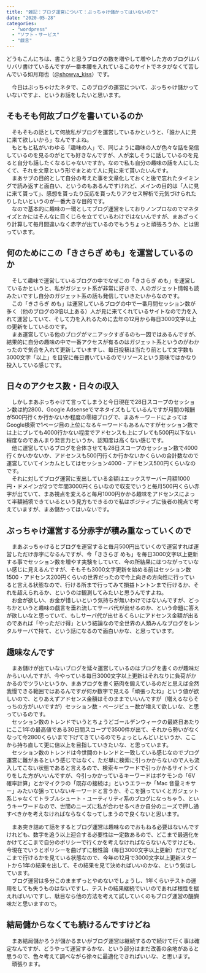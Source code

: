 ```yaml
---
title: "雑記：ブログ運営について：ぶっちゃけ儲かってはいないので"
date: "2020-05-28"
categories: 
  - "wordpress"
  - "ソフト・サービス"
  - "戯言"
---
```


どうもこんにちは、書こうと思うブログの数を増やして増やした方のブログはバリバリ書けているんですが一番本腰を入れているこのサイトでネタがなくて苦しんでいる如月翔也（[@showya\_kiss](http://twitter.com/showya_kiss)）です。  
  
　今日はぶっちゃけたネタで、このブログの運営について、ぶっちゃけ儲かっていないですよ、というお話をしたいと思います。  

## そもそも何故ブログを書いているのか

　そもそもの話として何故私がブログを運営しているかというと、「誰か人に見に来て欲しいから」なんですよね。  
　もともと私がいわゆる「趣味の人」で、同じように趣味の人が色々な話を発信しているのを見るのがとても好きなんですが、人が楽しそうに話しているのを見ると自分も話したくなるじゃないですか。なので私も自分の趣味の話を人にしたくて、それを文章という形でまとめて人に見に来て貰いたいんです。  
　まあサブの目的として自分の考えた事を文章化しておくと後で忘れたタイミングで読み返すと面白い、というのもあるんですけれど、メインの目的は「人に見に来て貰って」、感想を貰ったり反応を貰ったりアクセス解析で元気づけられたりしたいというのが一番大きな目的です。  
　なので基本的に趣味の一環としてブログ運営をしておりノンプロなのでマネタイズとかにはそんなに目くじらを立てているわけではないんですが、まあざっくり計算して毎月間違いなく赤字が出ているのでもうちょっと頑張ろうか、とは思っています。  

## 何のためにこの「きさらぎ めも」を運営しているのか

　そして趣味で運営しているブログの中でなぜこの「きさらぎ めも」を運営しているかというと、私がガジェット系が非常に好きで、人のガジェット情報も読みたいですし自分のガジェット系の話も発信していきたいからなのです。  
　この「きさらぎ めも」は運営しているブログの中で一番月間セッション数が多く（他のブログの3倍以上ある）人が見に来てくれているサイトなので力を入れて運営していて、そして力を入れるために去年の12月から毎日3000文字以上の更新をしているのです。  
　まあ運営している他のブログがマニアックすぎるのも一因ではあるんですが、結果的に自分の趣味の中で一番アクセスが有るのはガジェット系というのがわかったので気合を入れて更新していますし、毎日投稿は当たり前として文字数も3000文字「以上」を目安に毎日書いているのでリソースという意味ではかなり投入している感じです。  

## 日々のアクセス数・日々の収入

　しかしまあぶっちゃけて言ってしまうと今日現在で28日スコープのセッション数は約2800、Google Adsenseでマネタイズもしているんですが月間の報酬が500円行くか行かないか程度の零細ブログで、まあキーワードによってはGoogle検索で1ページ目の上位になるキーワードもあるんですがセッション数では上にブレても4000行かない程度でアドセンスも上にブレても500円以下ない程度なのであんまり発言力というか、認知度は高くない感じです。  
　他に運営しているブログを合体させても28日スコープのセッション数で4000行くかいかないか、アドセンスも500円行くか行かないかくらいの合計数なので運営していてインカムとしてはセッション4000・アドセンス500円くらいなのです。  
　それに対してブログ運営に支出している金額はエックスサーバー月額1000円・ドメインが2つで年間3000円くらいなので収支でいうと毎月500円くらい赤字が出ていて、まあ視点を変えると毎月1000円かかる趣味をアドセンスによって半額補填できているという見方もできるので私はポジティブに後者の視点で考えていますが、まあ儲かってはいないです。  

## ぶっちゃけ運営する分赤字が積み重なっていくので

　まあぶっちゃけるとブログを運営すると毎月500円出ていくので運営すれば運営しただけ赤字になるんですが、今「きさらぎ めも」を毎日3000文字以上更新する事でセッション数を増やす実験をしていて、今の所結果にはつながっていない感じに見えるんですが、そもそも3000文字更新を始める前はセッション数1500・アドセンス200円くらいの世界だったので今上向きの方向性に行っていると言える状態なので、行ける所まで行ってみて損益トントンまで行けるか、それを超えられるか、というのは観測してみたいと思うんですよね。  
　お金が欲しい、お金が惜しいという気持ちが無いわけではないんですが、どっちかというと趣味の戯言を垂れ流してサーバ代が出せるのか、という命題に答えが欲しいなと思っていて、もしサーバ代が出せるくらいにアドセンス金額が出るのであれば「やっただけ得」という結論なので全世界の人類みんなブログをレンタルサーバで持て、という話になるので面白いかな、と思っています。  

## 趣味なんです

　まあ儲けが出ていないブログを延々運営しているのはブログを書くのが趣味だからいいんですが、今やっている毎日3000文字以上更新はそれなりに負荷がかかるのでツラいというか、まあブログを書く筋肉を鍛えているのだと思えば全然我慢できる範囲ではあるんですが何か数字で見える「頑張ったね」という値が欲しいので、とりあえずアドセンス金額はそのままでいいんですが（増えるならそっちの方がいいですが）セッション数・ページビュー数が増えて欲しいな、と思っているのです。  
　セッション数のトレンドでいうとちょうどゴールデンウィークの最終日あたりにここ1年の最高値である30日間スコープで3500件が出て、それから勢いがなくなって今2800くらいまで下げてきているのでちょっとしんどいというか、ここから持ち直して更に倍以上を目指していきたいな、と思っています。  
　セッション数のトレンドは今世間のトレンドと一致している感じなのでブログ運営に難があるという感じではなく、ただ単に検索に引っかからないので人も流入してこない状態であると言えるので、検索キーワードで引っかかるサイトづくりをした方がいいんですが、今引っかかっているキーワードはポケモンの「6V 確率計算」とかマイクラの「既存の接続は」というエラーか「Mac 音量ミキサー」みたいな狙っていないキーワードと言うか、そこを狙っていくとガジェット系じゃなくてトラブルシュート・ユーティリティ系のブログになっちゃう、というキーワードなので、世間のニーズに私が合わせるべきか自分のニーズで押し通すべきかを考えなければならなくなってしまうので良くないと思います。  
  
　まあ突き詰めて話をするとブログ運営は趣味なのでおもねる必要はないんですけれども、数字を追う以上迎合する必要性は一定数あるので、どこまで最適化をかけてどこまで自分のポリシーで行くかを考えなければならないんですけども、今現在でいうとポリシーを曲げずに根性論（毎日3000文字以上更新）だけでどこまで行けるかを見ている状態なので、今年の12月で3000文字以上更新スタートから1年の結果を出して、その結果を見て決めればいいのかな、という気はしています。  
　ブログ運営は多分このままずっとやめないでしょうし、1年くらいテストの運用をしても失うものはないですし、テストの結果継続でいいのであれば根性を据えればいいですし、駄目なら他の方法を考えて試していくのもブログ運営の醍醐味だと思いますので。  

## 結局儲からなくても続けるんですけどね

　まあ結局儲かろうが儲かるまいがブログ運営は継続するので続けて行く事は確定なんですが、どうやって運営するかな、という部分はまだ改善の余地があると思うので、色々考えて調べながら徐々に最適化できればいいな、と思います。  
　頑張ります。
